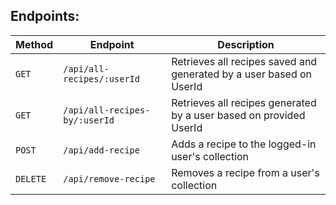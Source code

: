 ## Endpoints:

| Method   | Endpoint                      | Description                                                         |
| -------- | ----------------------------- | ------------------------------------------------------------------- |
| `GET`    | `/api/all-recipes/:userId`    | Retrieves all recipes saved and generated by a user based on UserId |
| `GET`    | `/api/all-recipes-by/:userId` | Retrieves all recipes generated by a user based on provided UserId  |
| `POST`   | `/api/add-recipe`             | Adds a recipe to the logged-in user's collection                    |
| `DELETE` | `/api/remove-recipe`          | Removes a recipe from a user's collection                           |
